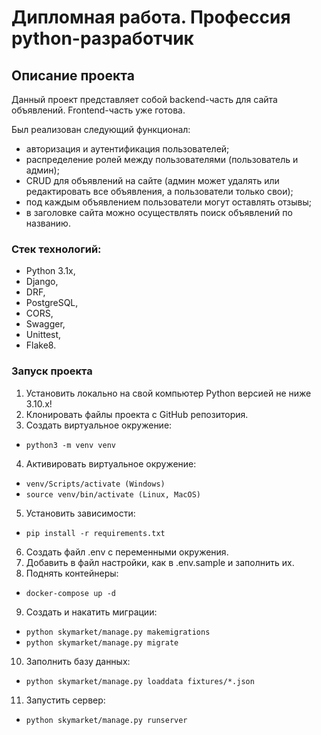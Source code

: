 # Дипломная работа. Профессия python-разработчик

## Описание проекта
Данный проект представляет собой backend-часть для сайта объявлений.
Frontend-часть уже готова.

Был реализован следующий функционал:
- авторизация и аутентификация пользователей;
- распределение ролей между пользователями (пользователь и админ);
- CRUD для объявлений на сайте (админ может удалять или редактировать все объявления, а пользователи только свои);
- под каждым объявлением пользователи могут оставлять отзывы;
- в заголовке сайта можно осуществлять поиск объявлений по названию.

### Стек технологий: 
 - Python 3.1x, 
 - Django,
 - DRF,
 - PostgreSQL,
 - CORS,
 - Swagger,
 - Unittest,
 - Flake8.

<h3>Запуск проекта</h3>

1. Установить локально на свой компьютер Python версией не ниже 3.10.x!
2. Клонировать файлы проекта с GitHub репозитория.
3. Создать виртуальное окружение:
- `python3 -m venv venv`
4. Активировать виртуальное окружение:
- `venv/Scripts/activate (Windows)`
- `source venv/bin/activate (Linux, MacOS)`
5. Установить зависимости:
- `pip install -r requirements.txt`
6. Создать файл .env c переменными окружения.
7. Добавить в файл настройки, как в .env.sample и заполнить их.
8. Поднять контейнеры:
- `docker-compose up -d`
9. Создать и накатить миграции:
 - `python skymarket/manage.py makemigrations`
 - `python skymarket/manage.py migrate`
10. Заполнить базу данных:
- `python skymarket/manage.py loaddata fixtures/*.json`
11. Запустить сервер:
- `python skymarket/manage.py runserver`